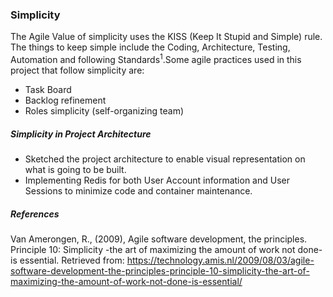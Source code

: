 ### Simplicity

The Agile Value of simplicity uses the KISS (Keep It Stupid and Simple) rule. The things to keep simple include the Coding, Architecture, Testing, Automation and following Standards<sup>1</sup>.Some agile practices used in this project that follow simplicity are:

* Task Board
* Backlog refinement
* Roles simplicity (self-organizing team)

##### Simplicity in Project Architecture
* Sketched the project architecture to enable visual representation on what is going to be built.
* Implementing Redis for both User Account information and User Sessions to minimize code and container maintenance.

##### References

Van Amerongen, R., (2009), Agile software development, the principles. Principle 10: Simplicity -the art of maximizing the amount of work not done- is essential. Retrieved from: https://technology.amis.nl/2009/08/03/agile-software-development-the-principles-principle-10-simplicity-the-art-of-maximizing-the-amount-of-work-not-done-is-essential/
